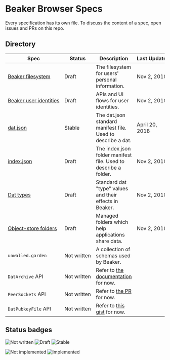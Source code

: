 # Beaker Browser Specs

Every specification has its own file. To discuss the content of a spec, open issues and PRs on this repo.

## Directory

|Spec|Status|Description|Last&nbsp;Updated|
|-|-|-|-|
|[Beaker&nbsp;filesystem](./beaker-user-fs.md)|Draft|The filesystem for users' personal information.|Nov 2, 2018|
|[Beaker&nbsp;user&nbsp;identities](./beaker-identities.md)|Draft|APIs and UI flows for user identities.|Nov 2, 2018|
|[dat.json](https://github.com/datprotocol/dat.json)|Stable|The dat.json standard manifest file. Used to describe a dat.|April 20, 2018|
|[index.json](./index-json.md)|Draft|The index.json folder manifest file. Used to describe a folder.|Nov 2, 2018|
|[Dat types](./dat-types.md)|Draft|Standard dat "type" values and their effects in Beaker.|Nov 2, 2018|
|[Object-store&nbsp;folders](./object-store-folder.md)|Draft|Managed folders which help applications share data.|Nov 2, 2018|
|`unwalled.garden`|Not&nbsp;written|A collection of schemas used by Beaker.||
|`DatArchive` API|Not&nbsp;written|Refer to [the documentation](https://beakerbrowser.com/docs/apis/dat) for now.||
|`PeerSockets` API|Not&nbsp;written|Refer to [the PR](https://github.com/beakerbrowser/beaker-core/pull/6) for now.||
|`DatPubkeyFile` API|Not&nbsp;written|Refer to [this gist](https://gist.github.com/pfrazee/e4a9d1bdd095564991b5b75a5fe49bd7) for now.||

## Status badges

![Not written](https://img.shields.io/badge/Draft-Not%20written-red.svg)
![Draft](https://img.shields.io/badge/Draft-In%20progress-yellow.svg)
![Stable](https://img.shields.io/badge/Draft-Stable-green.svg)

![Not implemented](https://img.shields.io/badge/Status-Not%20implemented-red.svg)
![Implemented](https://img.shields.io/badge/Status-Implemented-green.svg)

